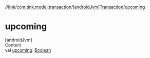 //[link](../../index.md)/[com.tink.model.transaction](../index.md)/[[androidJvm]Transaction](index.md)/[upcoming](upcoming.md)



# upcoming  
[androidJvm]  
Content  
val [upcoming](upcoming.md): [Boolean](https://kotlinlang.org/api/latest/jvm/stdlib/kotlin/-boolean/index.html)  



